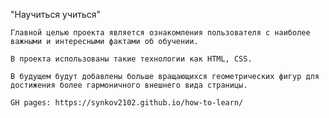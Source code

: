 "Научиться учиться"

    Главной целью проекта является ознакомления пользователя с наиболее важными и интересными фактами об обучении.

    В проекта использованы такие технологии как HTML, CSS.

    В будущем будут добавлены больше вращающихся геометрических фигур для достижения более гармоничного внешнего вида страницы.
    
    GH pages: https://synkov2102.github.io/how-to-learn/
